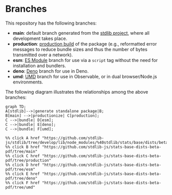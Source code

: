 <!--

@license Apache-2.0

Copyright (c) 2022 The Stdlib Authors.

Licensed under the Apache License, Version 2.0 (the "License");
you may not use this file except in compliance with the License.
You may obtain a copy of the License at

    http://www.apache.org/licenses/LICENSE-2.0

Unless required by applicable law or agreed to in writing, software
distributed under the License is distributed on an "AS IS" BASIS,
WITHOUT WARRANTIES OR CONDITIONS OF ANY KIND, either express or implied.
See the License for the specific language governing permissions and
limitations under the License.

-->

# Branches

This repository has the following branches:

-   **main**: default branch generated from the [stdlib project][stdlib-url], where all development takes place.
-   **production**: [production build][production-url] of the package (e.g., reformatted error messages to reduce bundle sizes and thus the number of bytes transmitted over a network).
-   **esm**: [ES Module][esm-url] branch for use via a `script` tag without the need for installation and bundlers.
-   **deno**: [Deno][deno-url] branch for use in Deno.
-   **umd**: [UMD][umd-url] branch for use in Observable, or in dual browser/Node.js environments.

The following diagram illustrates the relationships among the above branches:

```mermaid
graph TD;
A[stdlib]-->|generate standalone package|B;
B[main] -->|productionize| C[production];
C -->|bundle| D[esm];
C -->|bundle| E[deno];
C -->|bundle| F[umd];

%% click A href "https://github.com/stdlib-js/stdlib/tree/develop/lib/node_modules/%40stdlib/stats/base/dists/beta/pdf"
%% click B href "https://github.com/stdlib-js/stats-base-dists-beta-pdf/tree/main"
%% click C href "https://github.com/stdlib-js/stats-base-dists-beta-pdf/tree/production"
%% click D href "https://github.com/stdlib-js/stats-base-dists-beta-pdf/tree/esm"
%% click E href "https://github.com/stdlib-js/stats-base-dists-beta-pdf/tree/deno"
%% click F href "https://github.com/stdlib-js/stats-base-dists-beta-pdf/tree/umd"
```

[stdlib-url]: https://github.com/stdlib-js/stdlib/tree/develop/lib/node_modules/%40stdlib/stats/base/dists/beta/pdf
[production-url]: https://github.com/stdlib-js/stats-base-dists-beta-pdf/tree/production
[deno-url]: https://github.com/stdlib-js/stats-base-dists-beta-pdf/tree/deno
[umd-url]: https://github.com/stdlib-js/stats-base-dists-beta-pdf/tree/umd
[esm-url]: https://github.com/stdlib-js/stats-base-dists-beta-pdf/tree/esm